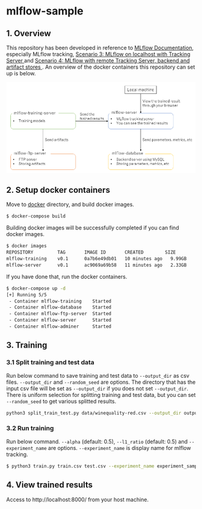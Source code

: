 # mlflow-sample
## 1. Overview

This repository has been developed in reference to [MLflow Documentation](https://mlflow.org/docs/latest/index.html), especially MLflow tracking, [Scenario 3: MLflow on localhost with Tracking Server
](https://mlflow.org/docs/latest/tracking.html#scenario-3-mlflow-on-localhost-with-tracking-server) and [Scenario 4: MLflow with remote Tracking Server, backend and artifact stores
](https://mlflow.org/docs/latest/tracking.html#scenario-4-mlflow-with-remote-tracking-server-backend-and-artifact-stores). An overview of the docker containers this repository can set up is below. 

![overview](images/overview_en.png)

## 2. Setup docker containers

Move to [docker](docker) directory, and build docker images.

```bash
$ docker-compose build
```

Building docker images will be successfully completed if you can find docker images.

```bash
$ docker images
REPOSITORY         TAG       IMAGE ID       CREATED        SIZE
mlflow-training    v0.1      0a7b6e49db01   10 minutes ago   9.99GB
mlflow-server      v0.1      ac9069a69b58   11 minutes ago   2.33GB
```

If you have done that, run the docker containers.

```bash
$ docker-compose up -d
[+] Running 5/5
 - Container mlflow-training    Started
 - Container mlflow-database    Started
 - Container mlflow-ftp-server  Started
 - Container mlflow-server      Started
 - Container mlflow-adminer     Started
```

## 3. Training
### 3.1 Split training and test data

Run below command to save training and test data to `--output_dir` as csv files. `--output_dir` and `--random_seed` are options. The directory that has the input csv file will be set as `--output_dir` if you does not set `--output_dir`. There is uniform selection for splitting training and test data, but you can set `--random_seed` to get various splitted results.


```bash
python3 split_train_test.py data/winequality-red.csv --output_dir output --random_seed 40
```

### 3.2 Run training

Run below command. `--alpha` (default: 0.5), `--l1_ratio` (default: 0.5) and `--experiment_name` are options. `--experiment_name` is display name for mlflow tracking.

```bash
$ python3 train.py train.csv test.csv --experiment_name experiment_sample --alpha 0.5 --l1_ratio 0.5
```

## 4. View trained results

Access to http://localhost:8000/ from your host machine.
